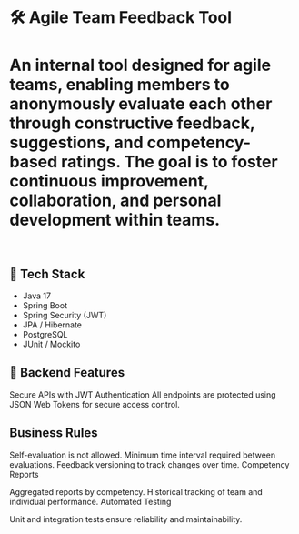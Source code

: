 # 🛠️ Agile Team Feedback Tool 
<h1>An internal tool designed for agile teams, enabling members to anonymously evaluate each other through constructive feedback, suggestions, and competency-based ratings. The goal is to foster continuous improvement, collaboration, and personal development within teams.</h1>
<br/>

## 🚀 Tech Stack
* Java 17
* Spring Boot
* Spring Security (JWT)
* JPA / Hibernate
* PostgreSQL
* JUnit / Mockito

  
## 🔐 Backend Features
Secure APIs with JWT Authentication
All endpoints are protected using JSON Web Tokens for secure access control.

## Business Rules

Self-evaluation is not allowed.
Minimum time interval required between evaluations.
Feedback versioning to track changes over time.
Competency Reports

Aggregated reports by competency.
Historical tracking of team and individual performance.
Automated Testing

Unit and integration tests ensure reliability and maintainability.
